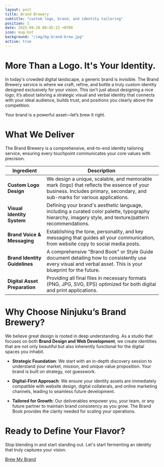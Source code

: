 ```yaml
---
layout: post
title: Brand Brewery
subtitle: "custom logo, brand, and identity tailoring"
position: 1
date: 2025-09-28 08:45:13 +0700
icon: mug-hot
background: "/img/bg-brand-brew.jpg"
active: true
---
```

# More Than a Logo. It's Your Identity.

In today's crowded digital landscape, a generic brand is invisible. The Brand Brewery service is where we craft, refine, and bottle a truly custom identity designed exclusively for your vision. This isn't just about designing a nice logo; it’s about tailoring a strategic visual and verbal identity that connects with your ideal audience, builds trust, and positions you clearly above the competition.

Your brand is a powerful asset—let’s brew it right.

# What We Deliver
The Brand Brewery is a comprehensive, end-to-end identity tailoring service, ensuring every touchpoint communicates your core values with precision.

| Ingredient | Description |
| ------------ | ----------------------------------------------- |
| **Custom Logo Design** | We design a unique, scalable, and memorable mark (logo) that reflects the essence of your business. Includes primary, secondary, and sub-marks for various applications. |
| **Visual Identity System** | Defining your brand's aesthetic language, including a curated color palette, typography hierarchy, imagery style, and texture/pattern recommendations. |
| **Brand Voice & Messaging** | Establishing the tone, personality, and key messaging that guides all your communication, from website copy to social media posts. |
| **Brand Identity Guidelines** | A comprehensive "Brand Book" or Style Guide document detailing how to consistently use every visual and verbal asset. This is your blueprint for the future. |
| **Digital Asset Preparation** | Providing all final files in necessary formats (PNG, JPG, SVG, EPS) optimized for both digital and print applications. |

# Why Choose Ninjuku’s Brand Brewery?

We believe great design is rooted in deep understanding. As a studio that focuses on both **Brand Design and Web Development**, we create identities that are not only beautiful but also inherently functional for the digital spaces you inhabit.

- **Strategic Foundation**: We start with an in-depth discovery session to understand your market, mission, and unique value proposition. Your brand is built on strategy, not guesswork.

- **Digital-First Approach**: We ensure your identity assets are immediately compatible with website design, digital collaterals, and online marketing channels, leading to seamless future development.

- **Tailored for Growth**: Our deliverables empower you, your team, or any future partner to maintain brand consistency as you grow. The Brand Book provides the clarity needed for scaling your operations.

# Ready to Define Your Flavor?

Stop blending in and start standing out. Let's start fermenting an identity that truly captures your vision.

<a class="btn btn-primary" href="https://wa.me/6285787706533?text=Hello, Ninjuku Studio.">Brew My Brand</a>